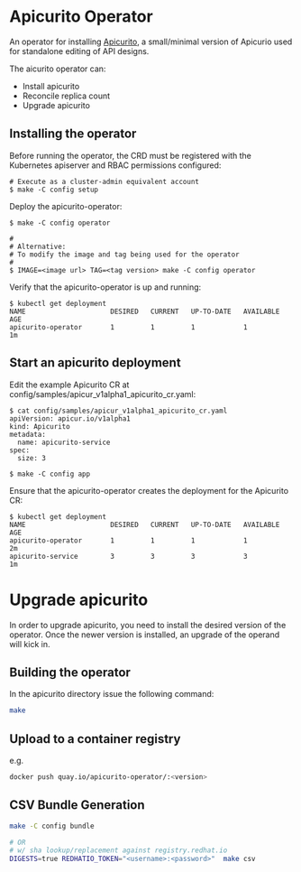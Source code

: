 # Apicurito Operator

An operator for installing [Apicurito](https://github.com/Apicurio/apicurito), a small/minimal version of Apicurio used for standalone editing of API designs.

The aicurito operator can:
 - Install apicurito
 - Reconcile replica count
 - Upgrade apicurito

## Installing the operator

Before running the operator, the CRD must be registered with the Kubernetes apiserver and RBAC permissions configured:
```
# Execute as a cluster-admin equivalent account
$ make -C config setup
```

Deploy the apicurito-operator:
```
$ make -C config operator

#
# Alternative:
# To modify the image and tag being used for the operator
#
$ IMAGE=<image url> TAG=<tag version> make -C config operator
```

Verify that the apicurito-operator is up and running:
```
$ kubectl get deployment
NAME                     DESIRED   CURRENT   UP-TO-DATE   AVAILABLE   AGE
apicurito-operator       1         1         1            1           1m
```

## Start an apicurito deployment
Edit the example Apicurito CR at config/samples/apicur_v1alpha1_apicurito_cr.yaml:
```
$ cat config/samples/apicur_v1alpha1_apicurito_cr.yaml
apiVersion: apicur.io/v1alpha1
kind: Apicurito
metadata:
  name: apicurito-service
spec:
  size: 3

$ make -C config app
```
Ensure that the apicurito-operator creates the deployment for the Apicurito CR:
```
$ kubectl get deployment
NAME                     DESIRED   CURRENT   UP-TO-DATE   AVAILABLE   AGE
apicurito-operator       1         1         1            1           2m
apicurito-service        3         3         3            3           1m
```

# Upgrade apicurito
In order to upgrade apicurito, you need to install the desired version of the operator. Once the newer version is installed, an upgrade of the operand will kick in.

## Building the operator

In the apicurito directory issue the following command:

```bash
make
```

## Upload to a container registry

e.g.

```bash
docker push quay.io/apicurito-operator/:<version>
```


## CSV Bundle Generation

```bash
make -C config bundle

# OR
# w/ sha lookup/replacement against registry.redhat.io
DIGESTS=true REDHATIO_TOKEN="<username>:<password>"  make csv
